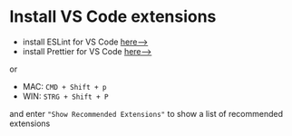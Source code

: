 # Install VS Code extensions
- install ESLint for VS Code [here-->](https://marketplace.visualstudio.com/items?itemName=dbaeumer.vscode-eslint)
- install Prettier for VS Code [here-->](https://vscode:extension/esbenp.prettier-vscode)

or 

- MAC: `CMD + Shift + p`
- WIN: `STRG + Shift + P`

and enter `"Show Recommended Extensions"` to show a list of recommended extensions

